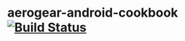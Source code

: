 aerogear-android-cookbook [![Build Status](https://travis-ci.org/aerogear/aerogear-android-cookbook.png)](https://travis-ci.org/aerogear/aerogear-android-cookbook)
================
